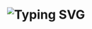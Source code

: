 <h1 align="center" href="https://git.io/typing-svg" ><img src="https://readme-typing-svg.herokuapp.com?font=Fira+Code&size=34&pause=1000&color=FFFFFF&center=true&width=1400&lines=I'm+Rizka+,+just+learning+to+code+to+expand+my+knowledge+💡" alt="Typing SVG" align="center" /></h1>
